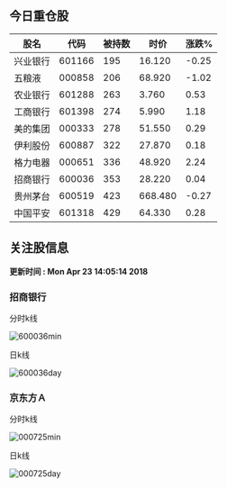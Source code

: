 
## 今日重仓股 

|股名|代码|被持数|时价|涨跌%|
|---|---|---|---|---|
|兴业银行|601166|195|16.120|-0.25|
|五粮液|000858|206|68.920|-1.02|
|农业银行|601288|263|3.760|0.53|
|工商银行|601398|274|5.990|1.18|
|美的集团|000333|278|51.550|0.29|
|伊利股份|600887|322|27.870|0.18|
|格力电器|000651|336|48.920|2.24|
|招商银行|600036|353|28.220|0.04|
|贵州茅台|600519|423|668.480|-0.27|
|中国平安|601318|429|64.330|0.28|

## 关注股信息
**更新时间 : Mon Apr 23 14:05:14 2018**
### 招商银行 
分时k线

![600036min](http://image.sinajs.cn/newchart/min/n/sh600036.gif)

日k线

![600036day](http://image.sinajs.cn/newchart/daily/n/sh600036.gif)

### 京东方Ａ 
分时k线

![000725min](http://image.sinajs.cn/newchart/min/n/sz000725.gif)

日k线

![000725day](http://image.sinajs.cn/newchart/daily/n/sz000725.gif)
